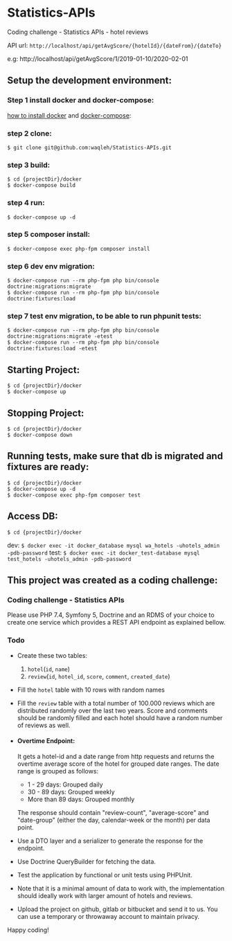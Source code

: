 # Statistics-APIs
Coding challenge - Statistics APIs - hotel reviews

API url: `http://localhost/api/getAvgScore/{hotelId}/{dateFrom}/{dateTo}`

e.g: http://localhost/api/getAvgScore/1/2019-01-10/2020-02-01

## Setup the development environment:

### Step 1 install docker and docker-compose:

[how to install docker](https://docs.docker.com/get-docker/) and [docker-compose](https://docs.docker.com/compose/install/):

### step 2 clone:

    $ git clone git@github.com:waqleh/Statistics-APIs.git

### step 3 build:

    $ cd {projectDir}/docker
    $ docker-compose build

### step 4 run:

    $ docker-compose up -d

### step 5 composer install:

    $ docker-compose exec php-fpm composer install

### step 6 dev env migration:

    $ docker-compose run --rm php-fpm php bin/console doctrine:migrations:migrate
    $ docker-compose run --rm php-fpm php bin/console doctrine:fixtures:load

### step 7 test env migration, to be able to run phpunit tests:

    $ docker-compose run --rm php-fpm php bin/console doctrine:migrations:migrate -etest
    $ docker-compose run --rm php-fpm php bin/console doctrine:fixtures:load -etest

## Starting Project:

    $ cd {projectDir}/docker
    $ docker-compose up

## Stopping Project:

    $ cd {projectDir}/docker
    $ docker-compose down

## Running tests, make sure that db is migrated and fixtures are ready:

    $ cd {projectDir}/docker
    $ docker-compose up -d
    $ docker-compose exec php-fpm composer test

## Access DB:

    $ cd {projectDir}/docker
dev: `$ docker exec -it docker_database mysql wa_hotels -uhotels_admin -pdb-password`
test: `$ docker exec -it docker_test-database mysql test_hotels -uhotels_admin -pdb-password`

## This project was created as a coding challenge:

### Coding challenge - Statistics APIs

Please use PHP 7.4, Symfony 5, Doctrine and an RDMS of your choice to create one service which provides a REST API endpoint as explained bellow.
 
### Todo
- Create these two tables:
    1) `hotel`(`id`, `name`)
    2) `review`(`id`, `hotel_id`, `score`, `comment`, `created_date`)
- Fill the `hotel` table with 10 rows with random names
- Fill the `review` table with a total number of 100.000 reviews which are distributed randomly over the last two years. Score and comments should be randomly filled and each hotel should have a random number of reviews as well.
- #### Overtime Endpoint:
  It gets a hotel-id and a date range from http requests and returns the overtime average score of the hotel for grouped date ranges. The date range is grouped as follows:
  - 1 - 29 days: Grouped daily
  - 30 - 89 days: Grouped weekly
  - More than 89 days: Grouped monthly
  
  The response should contain "review-count", "average-score" and "date-group" (either the day, calendar-week or the month) per data point.
- Use a DTO layer and a serializer to generate the response for the endpoint.
- Use Doctrine QueryBuilder for fetching the data.
- Test the application by functional or unit tests using PHPUnit.
- Note that it is a minimal amount of data to work with, the implementation should ideally work with larger amount of hotels and reviews.
- Upload the project on github, gitlab or bitbucket and send it to us. You can use a temporary or throwaway account to maintain privacy.

Happy coding!